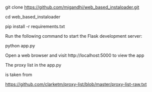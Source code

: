 git clone https://github.com/migandhi/web_based_instaloader.git

cd web_based_instaloader

pip install -r requirements.txt

Run the following command to start the Flask development server:

python app.py

Open a web browser and visit http://localhost:5000 to view the app

The proxy list in the app.py 

is taken from

https://github.com/clarketm/proxy-list/blob/master/proxy-list-raw.txt
